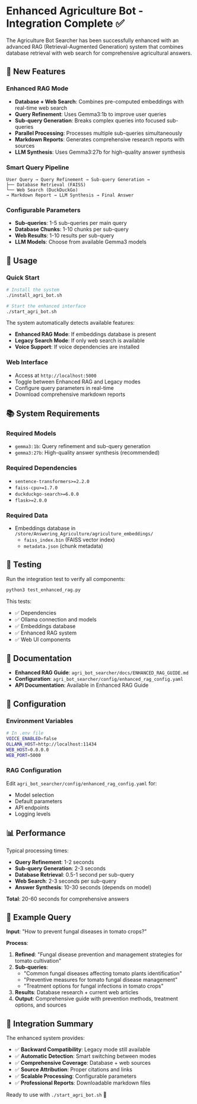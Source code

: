 # Enhanced Agriculture Bot - Integration Complete ✅

The Agriculture Bot Searcher has been successfully enhanced with an advanced RAG (Retrieval-Augmented Generation) system that combines database retrieval with web search for comprehensive agricultural answers.

## 🚀 New Features

### Enhanced RAG Mode
- **Database + Web Search**: Combines pre-computed embeddings with real-time web search
- **Query Refinement**: Uses Gemma3:1b to improve user queries
- **Sub-query Generation**: Breaks complex queries into focused sub-queries
- **Parallel Processing**: Processes multiple sub-queries simultaneously
- **Markdown Reports**: Generates comprehensive research reports with sources
- **LLM Synthesis**: Uses Gemma3:27b for high-quality answer synthesis

### Smart Query Pipeline
```
User Query → Query Refinement → Sub-query Generation → 
├── Database Retrieval (FAISS)
└── Web Search (DuckDuckGo)
→ Markdown Report → LLM Synthesis → Final Answer
```

### Configurable Parameters
- **Sub-queries**: 1-5 sub-queries per main query
- **Database Chunks**: 1-10 chunks per sub-query
- **Web Results**: 1-10 results per sub-query
- **LLM Models**: Choose from available Gemma3 models

## 🎯 Usage

### Quick Start
```bash
# Install the system
./install_agri_bot.sh

# Start the enhanced interface
./start_agri_bot.sh
```

The system automatically detects available features:
- **Enhanced RAG Mode**: If embeddings database is present
- **Legacy Search Mode**: If only web search is available
- **Voice Support**: If voice dependencies are installed

### Web Interface
- Access at `http://localhost:5000`
- Toggle between Enhanced RAG and Legacy modes
- Configure query parameters in real-time
- Download comprehensive markdown reports

## 📚 System Requirements

### Required Models
- `gemma3:1b`: Query refinement and sub-query generation
- `gemma3:27b`: High-quality answer synthesis (recommended)

### Required Dependencies
- `sentence-transformers>=2.2.0`
- `faiss-cpu>=1.7.0`
- `duckduckgo-search>=6.0.0`
- `flask>=2.0.0`

### Required Data
- Embeddings database in `/store/Answering_Agriculture/agriculture_embeddings/`
  - `faiss_index.bin` (FAISS vector index)
  - `metadata.json` (chunk metadata)

## 🧪 Testing

Run the integration test to verify all components:
```bash
python3 test_enhanced_rag.py
```

This tests:
- ✅ Dependencies
- ✅ Ollama connection and models
- ✅ Embeddings database
- ✅ Enhanced RAG system
- ✅ Web UI components

## 📄 Documentation

- **Enhanced RAG Guide**: `agri_bot_searcher/docs/ENHANCED_RAG_GUIDE.md`
- **Configuration**: `agri_bot_searcher/config/enhanced_rag_config.yaml`
- **API Documentation**: Available in Enhanced RAG Guide

## 🔧 Configuration

### Environment Variables
```bash
# In .env file
VOICE_ENABLED=false
OLLAMA_HOST=http://localhost:11434
WEB_HOST=0.0.0.0
WEB_PORT=5000
```

### RAG Configuration
Edit `agri_bot_searcher/config/enhanced_rag_config.yaml` for:
- Model selection
- Default parameters
- API endpoints
- Logging levels

## 📊 Performance

Typical processing times:
- **Query Refinement**: 1-2 seconds
- **Sub-query Generation**: 2-3 seconds
- **Database Retrieval**: 0.5-1 second per sub-query
- **Web Search**: 2-3 seconds per sub-query
- **Answer Synthesis**: 10-30 seconds (depends on model)

**Total**: 20-60 seconds for comprehensive answers

## 🎉 Example Query

**Input**: "How to prevent fungal diseases in tomato crops?"

**Process**:
1. **Refined**: "Fungal disease prevention and management strategies for tomato cultivation"
2. **Sub-queries**:
   - "Common fungal diseases affecting tomato plants identification"
   - "Preventive measures for tomato fungal disease management"
   - "Treatment options for fungal infections in tomato crops"
3. **Results**: Database research + current web articles
4. **Output**: Comprehensive guide with prevention methods, treatment options, and sources

## 🔗 Integration Summary

The enhanced system provides:
- ✅ **Backward Compatibility**: Legacy mode still available
- ✅ **Automatic Detection**: Smart switching between modes
- ✅ **Comprehensive Coverage**: Database + web sources
- ✅ **Source Attribution**: Proper citations and links
- ✅ **Scalable Processing**: Configurable parameters
- ✅ **Professional Reports**: Downloadable markdown files

Ready to use with `./start_agri_bot.sh` 🌾
